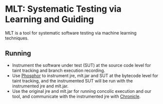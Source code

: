 MLT: Systematic Testing via Learning and Guiding
======

MLT is a tool for systematic software testing via machine learning techniques.


Running
------
* Instrument the software under test (SUT) at the source code level for taint tracking and branch execution recording.
* Use [Phosphor](https://github.com/Programming-Systems-Lab/phosphor) to instrument jre, mlt.jar and SUT at the bytecode level for taint tracking, and the instrumented SUT will be run with the instrumented jre and mlt.jar.
* Use the original jre and mlt.jar for running concolic execution and our tool, and communicate with the instrumented jre with [Chronicle](https://github.com/OpenHFT/Chronicle-Queue).
